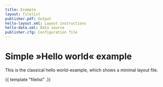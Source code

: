 ```yaml
---
title: Example
layout: filelist
publisher.pdf: Output
hello-layout.xml: Layout instructions
hello-data.xml: Data source
publisher.cfg: Configuration file
---
```

Simple »Hello world« example
============================

This is the classical hello world-example, which shows a minimal layout file.

{{ template "filelist" .}}


